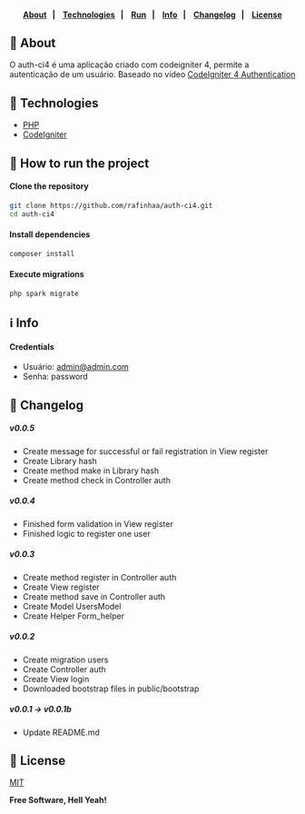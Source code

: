 <h4 align="center">
    <br><br>
    <p align="center">
      <a href="#-about">About</a>&nbsp;&nbsp;&nbsp;|&nbsp;&nbsp;&nbsp;
      <a href="#-technologies">Technologies</a>&nbsp;&nbsp;&nbsp;|&nbsp;&nbsp;&nbsp;
      <a href="#-how-to-run-the-project">Run</a>&nbsp;&nbsp;&nbsp;|&nbsp;&nbsp;&nbsp;
      <a href="#-info">Info</a>&nbsp;&nbsp;&nbsp;|&nbsp;&nbsp;&nbsp;
      <a href="#-changelog">Changelog</a>&nbsp;&nbsp;&nbsp;|&nbsp;&nbsp;&nbsp;
      <a href="#-license">License</a>
  </p>
</h4>

## 🔖 About
O auth-ci4 é uma aplicação criado com codeigniter 4, permite a autenticação de um usuário. Baseado no vídeo [CodeIgniter 4 Authentication](https://www.youtube.com/watch?v=vKFcpQo-h-Q)

## 🚀 Technologies
- [PHP](https://php.net/)
- [CodeIgniter](https://codeigniter.com/)

## 🏁 How to run the project
#### Clone the repository
```bash
git clone https://github.com/rafinhaa/auth-ci4.git
cd auth-ci4
```

#### Install dependencies
```bash
composer install
```

#### Execute migrations
```bash
php spark migrate
```

## ℹ️ Info
#### Credentials
- Usuário: admin@admin.com
- Senha:   password

## 📄 Changelog
##### v0.0.5
- Create message for successful or fail registration in View register
- Create Library hash
- Create method make in Library hash
- Create method check in Controller auth
##### v0.0.4
- Finished form validation in View register
- Finished logic to register one user
##### v0.0.3
- Create method register in Controller auth
- Create View register
- Create method save in Controller auth
- Create Model UsersModel
- Create Helper Form_helper
##### v0.0.2
- Create migration users
- Create Controller auth
- Create View login
- Downloaded bootstrap files in public/bootstrap
##### v0.0.1 -> v0.0.1b
- Update README.md

## 📝 License
[MIT](LICENSE)

**Free Software, Hell Yeah!**